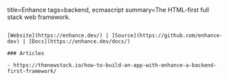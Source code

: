title=Enhance
tags=backend, ecmascript
summary=The HTML-first full stack web framework.
~~~~~~

[Website](https://enhance.dev/) | [Source](https://github.com/enhance-dev) | [Docs](https://enhance.dev/docs/)

### Articles

- https://thenewstack.io/how-to-build-an-app-with-enhance-a-backend-first-framework/

